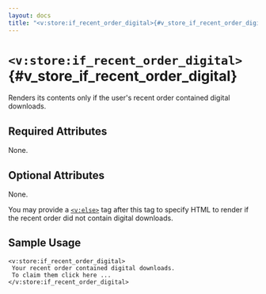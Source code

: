 ```yaml
---
layout: docs
title: "<v:store:if_recent_order_digital>{#v_store_if_recent_order_digital}"
---
```


# `<v:store:if_recent_order_digital>`{#v_store_if_recent_order_digital}

Renders its contents only if the user's recent order contained digital
downloads.

## Required Attributes

None.

## Optional Attributes

None.

You may provide a [`<v:else>`](#v_else) tag after this tag to specify
HTML to render if the recent order did not contain digital downloads.

## Sample Usage

    <v:store:if_recent_order_digital>
     Your recent order contained digital downloads.
     To claim them click here ...
    </v:store:if_recent_order_digital>
